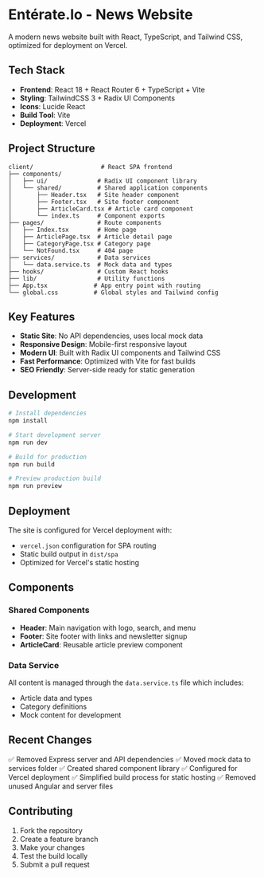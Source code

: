 # Entérate.lo - News Website

A modern news website built with React, TypeScript, and Tailwind CSS, optimized for deployment on Vercel.

## Tech Stack

- **Frontend**: React 18 + React Router 6 + TypeScript + Vite
- **Styling**: TailwindCSS 3 + Radix UI Components
- **Icons**: Lucide React
- **Build Tool**: Vite
- **Deployment**: Vercel

## Project Structure

```
client/                   # React SPA frontend
├── components/
│   ├── ui/              # Radix UI component library
│   └── shared/          # Shared application components
│       ├── Header.tsx   # Site header component
│       ├── Footer.tsx   # Site footer component
│       ├── ArticleCard.tsx # Article card component
│       └── index.ts     # Component exports
├── pages/               # Route components
│   ├── Index.tsx        # Home page
│   ├── ArticlePage.tsx  # Article detail page
│   ├── CategoryPage.tsx # Category page
│   └── NotFound.tsx     # 404 page
├── services/            # Data services
│   └── data.service.ts  # Mock data and types
├── hooks/               # Custom React hooks
├── lib/                 # Utility functions
├── App.tsx             # App entry point with routing
└── global.css          # Global styles and Tailwind config
```

## Key Features

- **Static Site**: No API dependencies, uses local mock data
- **Responsive Design**: Mobile-first responsive layout
- **Modern UI**: Built with Radix UI components and Tailwind CSS
- **Fast Performance**: Optimized with Vite for fast builds
- **SEO Friendly**: Server-side ready for static generation

## Development

```bash
# Install dependencies
npm install

# Start development server
npm run dev

# Build for production
npm run build

# Preview production build
npm run preview
```

## Deployment

The site is configured for Vercel deployment with:

- `vercel.json` configuration for SPA routing
- Static build output in `dist/spa`
- Optimized for Vercel's static hosting

## Components

### Shared Components

- **Header**: Main navigation with logo, search, and menu
- **Footer**: Site footer with links and newsletter signup
- **ArticleCard**: Reusable article preview component

### Data Service

All content is managed through the `data.service.ts` file which includes:

- Article data and types
- Category definitions
- Mock content for development

## Recent Changes

✅ Removed Express server and API dependencies
✅ Moved mock data to services folder
✅ Created shared component library
✅ Configured for Vercel deployment
✅ Simplified build process for static hosting
✅ Removed unused Angular and server files

## Contributing

1. Fork the repository
2. Create a feature branch
3. Make your changes
4. Test the build locally
5. Submit a pull request

